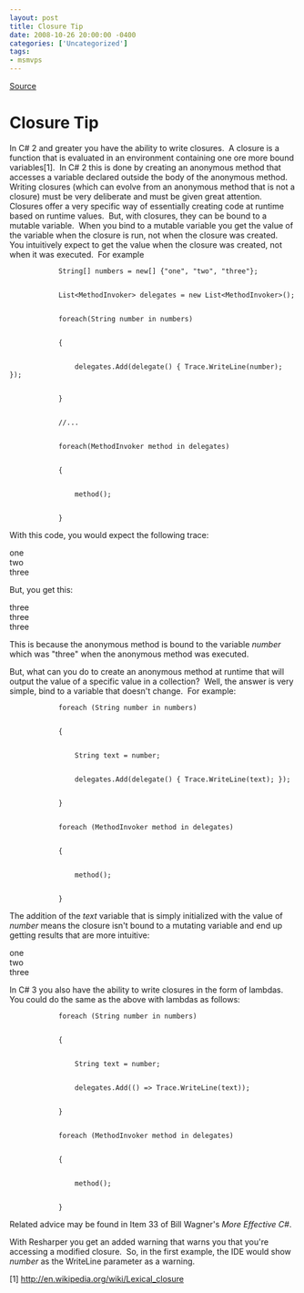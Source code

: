 ```yaml
---
layout: post
title: Closure Tip
date: 2008-10-26 20:00:00 -0400
categories: ['Uncategorized']
tags:
- msmvps
---
```

[Source](http://blogs.msmvps.com/peterritchie/2008/10/27/closure-tip/ "Permalink to Closure Tip")

# Closure Tip

In C# 2 and greater you have the ability to write closures.  A closure is a function that is evaluated in an environment containing one ore more bound variables[1].  In C# 2 this is done by creating an anonymous method that accesses a variable declared outside the body of the anonymous method.  Writing closures (which can evolve from an anonymous method that is not a closure) must be very deliberate and must be given great attention.  Closures offer a very specific way of essentially creating code at runtime based on runtime values.  But, with closures, they can be bound to a mutable variable.  When you bind to a mutable variable you get the value of the variable when the closure is run, not when the closure was created.  You intuitively expect to get the value when the closure was created, not when it was executed.  For example
    
    
                String[] numbers = new[] {"one", "two", "three"};
    
    
                List<MethodInvoker> delegates = new List<MethodInvoker>();
    
    
                foreach(String number in numbers)
    
    
                {
    
    
                    delegates.Add(delegate() { Trace.WriteLine(number); });
    
    
                }
    
    
                //...
    
    
                foreach(MethodInvoker method in delegates)
    
    
                {
    
    
                    method();
    
    
                }

With this code, you would expect the following trace:

one   
two   
three

But, you get this:

three   
three   
three

This is because the anonymous method is bound to the variable _number_ which was "three" when the anonymous method was executed.

But, what can you do to create an anonymous method at runtime that will output the value of a specific value in a collection?  Well, the answer is very simple, bind to a variable that doesn't change.  For example:
    
    
                foreach (String number in numbers)
    
    
                {
    
    
                    String text = number;
    
    
                    delegates.Add(delegate() { Trace.WriteLine(text); });
    
    
                }
    
    
                foreach (MethodInvoker method in delegates)
    
    
                {
    
    
                    method();
    
    
                }

The addition of the _text_ variable that is simply initialized with the value of _number_ means the closure isn't bound to a mutating variable and end up getting results that are more intuitive:

one   
two   
three

In C# 3 you also have the ability to write closures in the form of lambdas.  You could do the same as the above with lambdas as follows:
    
    
                foreach (String number in numbers)
    
    
                {
    
    
                    String text = number;
    
    
                    delegates.Add(() => Trace.WriteLine(text));
    
    
                }
    
    
                foreach (MethodInvoker method in delegates)
    
    
                {
    
    
                    method();
    
    
                }

Related advice may be found in Item 33 of Bill Wagner's _More Effective C#_.

With Resharper you get an added warning that warns you that you're accessing a modified closure.  So, in the first example, the IDE would show _number_ as the WriteLine parameter as a warning.

[1] <http://en.wikipedia.org/wiki/Lexical_closure>

